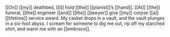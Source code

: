[[On]] [[my]] deathbed, [[I]] hold [[the]] [[pianist]]’s [[hand]]. [[At]] [[the]] funeral, [[the]] engineer [[and]] [[the]] [[lawyer]] give [[my]] corpse [[a]] [[lifetime]] service award. My casket drops in a vault, and the vault plunges in a six-foot abyss. I scream for someone to dig me out, rip off my starched shirt, and warm me with an [[embrace]].
